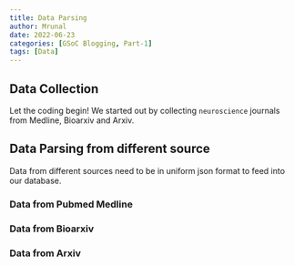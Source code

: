 ```yaml
---
title: Data Parsing
author: Mrunal
date: 2022-06-23 
categories: [GSoC Blogging, Part-1]
tags: [Data]
---
```


## Data Collection

Let the coding begin! We started out by collecting `neuroscience` journals from Medline, Bioarxiv and Arxiv.

## Data Parsing from different source

Data from different sources need to be in uniform json format to feed into our database.


### Data from Pubmed Medline

### Data from Bioarxiv

### Data from Arxiv


